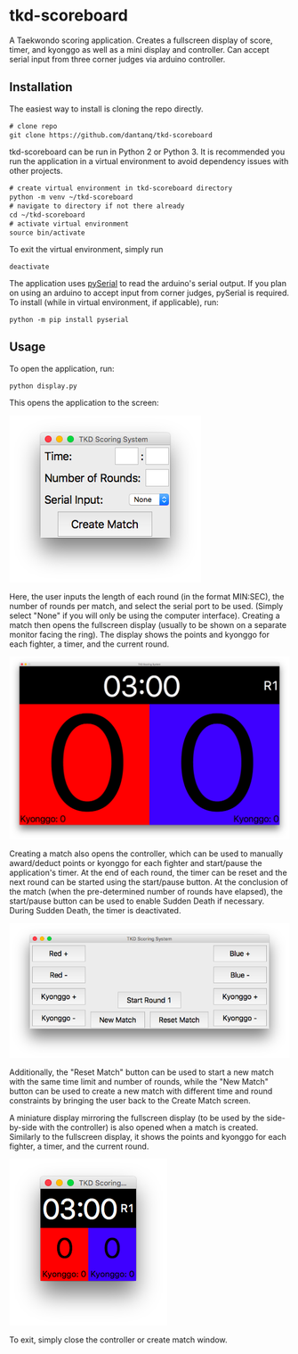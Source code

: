 # tkd-scoreboard
A Taekwondo scoring application. Creates a fullscreen display of score, timer, and kyonggo as well as a mini display and controller. Can accept serial input from three corner judges via arduino controller.
## Installation
The easiest way to install is cloning the repo directly.
```
# clone repo
git clone https://github.com/dantanq/tkd-scoreboard
```
tkd-scoreboard can be run in Python 2 or Python 3. It is recommended you run the application in a virtual environment to avoid dependency issues with other projects.
```
# create virtual environment in tkd-scoreboard directory
python -m venv ~/tkd-scoreboard
# navigate to directory if not there already
cd ~/tkd-scoreboard
# activate virtual environment
source bin/activate
```
To exit the virtual environment, simply run
```
deactivate
```
The application uses [pySerial](https://github.com/pyserial/pyserial) to read the arduino's serial output. If you plan on using an arduino to accept input from corner judges, pySerial is required. To install (while in virtual environment, if applicable), run:
```
python -m pip install pyserial
```
## Usage
To open the application, run:
```
python display.py
```
This opens the application to the screen:

![createMatch](/screenshots/create-match.png)

Here, the user inputs the length of each round (in the format MIN:SEC), the number of rounds per match, and select the serial port to be used. (Simply select "None" if you will only be using the computer interface). Creating a match then opens the fullscreen display (usually to be shown on a separate monitor facing the ring). The display shows the points and kyonggo for each fighter, a timer, and the current round.

![fullscreen](/screenshots/fullscreen-display.png)

Creating a match also opens the controller, which can be used to manually award/deduct points or kyonggo for each fighter and start/pause the application's timer. At the end of each round, the timer can be reset and the next round can be started using the start/pause button. At the conclusion of the match (when the pre-determined number of rounds have elapsed), the start/pause button can be used to enable Sudden Death if necessary. During Sudden Death, the timer is deactivated.

![controller](/screenshots/computer-interface.png)

Additionally, the "Reset Match" button can be used to start a new match with the same time limit and number of rounds, while the "New Match" button can be used to create a new match with different time and round constraints by bringing the user back to the Create Match screen.

A miniature display mirroring the fullscreen display (to be used by the side-by-side with the controller) is also opened when a match is created. Similarly to the fullscreen display, it shows the points and kyonggo for each fighter, a timer, and the current round.

![miniDisplay](/screenshots/minidisplay.png)

To exit, simply close the controller or create match window.
